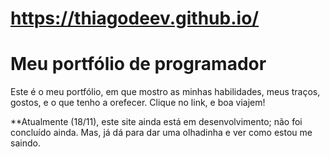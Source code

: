 
# https://thiagodeev.github.io/

<h1>Meu portfólio de programador</h1>

Este é o meu portfólio, em que mostro as minhas habilidades, meus traços, gostos, e o que tenho a orefecer.
Clique no link, e boa viajem!

**Atualmente (18/11), este site ainda está em desenvolvimento; não foi concluído ainda.
Mas, já dá para dar uma olhadinha e ver como estou me saindo.
